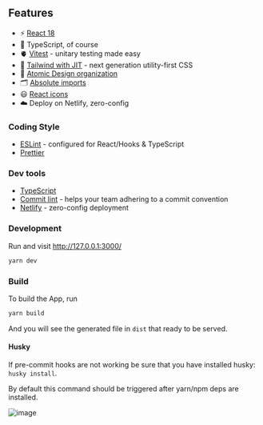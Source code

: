 ## Features

- ⚡️ [React 18](https://beta.reactjs.org/)
- 🦾 TypeScript, of course
- 🫀 [Vitest](https://vitest.dev/) - unitary testing made easy
- 🎨 [Tailwind with JIT](https://tailwindcss.com/) - next generation utility-first CSS
- 👑 [Atomic Design organization](https://bradfrost.com/blog/post/atomic-web-design/)
- 🗂 [Absolute imports](https://github.com/vitejs/vite/issues/88#issuecomment-762415200)
- 😃 [React icons](https://react-icons.github.io/react-icons/search/)
- ☁️ Deploy on Netlify, zero-config

### Coding Style

- [ESLint](https://eslint.org/) - configured for React/Hooks & TypeScript
- [Prettier](https://prettier.io/)

### Dev tools

- [TypeScript](https://www.typescriptlang.org/)
- [Commit lint](https://github.com/conventional-changelog/commitlint) - helps your team adhering to a commit convention
- [Netlify](https://www.netlify.com/) - zero-config deployment


### Development

Run and visit http://127.0.0.1:3000/

```bash
yarn dev
```

### Build

To build the App, run

```bash
yarn build
```

And you will see the generated file in `dist` that ready to be served.



#### Husky

If pre-commit hooks are not working be sure that you have installed husky: `husky install`.

By default this command should be triggered after yarn/npm deps are installed.

![image](https://github.com/vishnu-nt/react-table-global-filter/assets/22218316/501ae93b-7924-46c2-8155-af4cab48e2cc)


